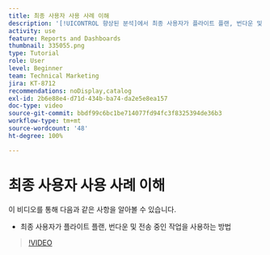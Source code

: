 ```yaml
---
title: 최종 사용자 사용 사례 이해
description: '[!UICONTROL 향상된 분석]에서 최종 사용자가 플라이트 플랜, 번다운 및 전송 중인 작업을 사용하는 방법을 알아봅니다.'
activity: use
feature: Reports and Dashboards
thumbnail: 335055.png
type: Tutorial
role: User
level: Beginner
team: Technical Marketing
jira: KT-8712
recommendations: noDisplay,catalog
exl-id: 2b6e88e4-d71d-434b-ba74-da2e5e8ea157
doc-type: video
source-git-commit: bbdf99c6bc1be714077fd94fc3f8325394de36b3
workflow-type: tm+mt
source-wordcount: '48'
ht-degree: 100%

---
```


# 최종 사용자 사용 사례 이해

이 비디오를 통해 다음과 같은 사항을 알아볼 수 있습니다.

* 최종 사용자가 플라이트 플랜, 번다운 및 전송 중인 작업을 사용하는 방법

>[!VIDEO](https://video.tv.adobe.com/v/3437696/?quality=12&learn=on&enablevpops=1&captions=kor)
